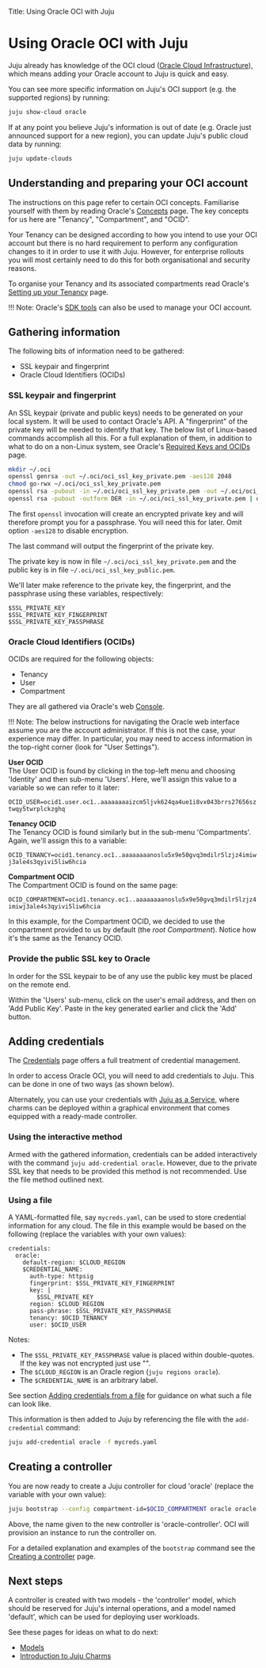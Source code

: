 Title: Using Oracle OCI with Juju

# Using Oracle OCI with Juju

Juju already has knowledge of the OCI cloud
([Oracle Cloud Infrastructure][oracle-oci]), which means adding your Oracle
account to Juju is quick and easy.

You can see more specific information on Juju's OCI support (e.g. the
supported regions) by running:

```bash
juju show-cloud oracle
```

If at any point you believe Juju's information is out of date (e.g. Oracle just 
announced support for a new region), you can update Juju's public cloud data by
running:
  
```bash
juju update-clouds
```

## Understanding and preparing your OCI account

The instructions on this page refer to certain OCI concepts. Familiarise
yourself with them by reading Oracle's [Concepts][oracle-oci-concepts] page.
The key concepts for us here are "Tenancy", "Compartment", and "OCID".

Your Tenancy can be designed according to how you intend to use your OCI
account but there is no hard requirement to perform any configuration changes
to it in order to use it with Juju. However, for enterprise rollouts you will
most certainly need to do this for both organisational and security reasons.

To organise your Tenancy and its associated compartments read Oracle's
[Setting up your Tenancy][oracle-oci-tenancy] page.

!!! Note:
    Oracle's [SDK tools][oracle-oci-cli] can also be used to manage your OCI
    account.

## Gathering information 

The following bits of information need to be gathered:

 - SSL keypair and fingerprint
 - Oracle Cloud Identifiers (OCIDs)

### SSL keypair and fingerprint

An SSL keypair (private and public keys) needs to be generated on your local
system. It will be used to contact Oracle's API. A "fingerprint" of the private
key will be needed to identify that key. The below list of Linux-based commands
accomplish all this. For a full explanation of them, in addition to what to do
on a non-Linux system, see Oracle's [Required Keys and OCIDs][oracle-oci-ssl]
page.

```bash
mkdir ~/.oci
openssl genrsa -out ~/.oci/oci_ssl_key_private.pem -aes128 2048
chmod go-rwx ~/.oci/oci_ssl_key_private.pem
openssl rsa -pubout -in ~/.oci/oci_ssl_key_private.pem -out ~/.oci/oci_ssl_key_public.pem
openssl rsa -pubout -outform DER -in ~/.oci/oci_ssl_key_private.pem | openssl md5 -c
```

The first `openssl` invocation will create an encrypted private key and will
therefore prompt you for a passphrase. You will need this for later. Omit
option `-aes128` to disable encryption.

The last command will output the fingerprint of the private key.

The private key is now in file `~/.oci/oci_ssl_key_private.pem` and the public
key is in file `~/.oci/oci_ssl_key_public.pem`.

We'll later make reference to the private key, the fingerprint, and the
passphrase using these variables, respectively:

`$SSL_PRIVATE_KEY`  
`$SSL_PRIVATE_KEY_FINGERPRINT`  
`$SSL_PRIVATE_KEY_PASSPHRASE`

### Oracle Cloud Identifiers (OCIDs)

OCIDs are required for the following objects:

 - Tenancy
 - User
 - Compartment

They are all gathered via Oracle's web [Console][oracle-oci-console].

!!! Note:
    The below instructions for navigating the Oracle web interface assume you
    are the account administrator. If this is not the case, your experience may
    differ. In particular, you may need to access information in the top-right
    corner (look for "User Settings").

**User OCID**  
The User OCID is found by clicking in the top-left menu and choosing 'Identity'
and then sub-menu 'Users'. Here, we'll assign this value to a variable so we
can refer to it later:

`OCID_USER=ocid1.user.oc1..aaaaaaaaizcm5ljvk624qa4ue1i8vx043brrs27656sztwqy5twrplckzghq`

**Tenancy OCID**  
The Tenancy OCID is found similarly but in the sub-menu 'Compartments'. Again,
we'll assign this to a variable:

`OCID_TENANCY=ocid1.tenancy.oc1..aaaaaaaanoslu5x9e50gvq3mdilr5lzjz4imiwj3ale4s3qyivi5liw6hcia`

**Compartment OCID**  
The Compartment OCID is found on the same page:

`OCID_COMPARTMENT=ocid1.tenancy.oc1..aaaaaaaanoslu5x9e50gvq3mdilr5lzjz4imiwj3ale4s3qyivi5liw6hcia`

In this example, for the Compartment OCID, we decided to use the compartment
provided to us by default (the *root Compartment*). Notice how it's the same as
the Tenancy OCID.

### Provide the public SSL key to Oracle

In order for the SSL keypair to be of any use the public key must be placed on
the remote end.

Within the 'Users' sub-menu, click on the user's email address, and then on
'Add Public Key'. Paste in the key generated earlier and click the 'Add'
button.

## Adding credentials

The [Credentials][credentials] page offers a full treatment of credential
management.

In order to access Oracle OCI, you will need to add credentials to Juju. This
can be done in one of two ways (as shown below).

Alternately, you can use your credentials with [Juju as a Service][jaas], where
charms can be deployed within a graphical environment that comes equipped with
a ready-made controller.

### Using the interactive method

Armed with the gathered information, credentials can be added interactively
with the command `juju add-credential oracle`. However, due to the private SSL
key that needs to be provided this method is not recommended. Use the file
method outlined next.

### Using a file

A YAML-formatted file, say `mycreds.yaml`, can be used to store credential
information for any cloud. The file in this example would be based on the
following (replace the variables with your own values):

```no-highlight
credentials:
  oracle:
    default-region: $CLOUD_REGION
    $CREDENTIAL_NAME:
      auth-type: httpsig
      fingerprint: $SSL_PRIVATE_KEY_FINGERPRINT
      key: |
        $SSL_PRIVATE_KEY
      region: $CLOUD_REGION
      pass-phrase: $SSL_PRIVATE_KEY_PASSPHRASE
      tenancy: $OCID_TENANCY
      user: $OCID_USER
```

Notes:

 - The `$SSL_PRIVATE_KEY_PASSPHRASE` value is placed within double-quotes. If the key was not encrypted just
use "".
 - The `$CLOUD_REGION` is an Oracle region (`juju regions oracle`).
 - The `$CREDENTIAL_NAME` is an arbitrary label.

See section [Adding credentials from a file][credentials-adding-from-file] for
guidance on what such a file can look like.

This information is then added to Juju by referencing the file with the
`add-credential` command:

```bash
juju add-credential oracle -f mycreds.yaml
```

## Creating a controller

You are now ready to create a Juju controller for cloud 'oracle' (replace the
variable with your own value):

```bash
juju bootstrap --config compartment-id=$OCID_COMPARTMENT oracle oracle-controller
```

Above, the name given to the new controller is 'oracle-controller'. OCI
will provision an instance to run the controller on.

For a detailed explanation and examples of the `bootstrap` command see the
[Creating a controller][controllers-creating] page.

## Next steps

A controller is created with two models - the 'controller' model, which should
be reserved for Juju's internal operations, and a model named 'default', which
can be used for deploying user workloads.

See these pages for ideas on what to do next:

 - [Models][models]
 - [Introduction to Juju Charms][charms]


<!-- LINKS -->

[yaml]: http://www.yaml.org/spec/1.2/spec.html
[oracle-oci]: https://cloud.oracle.com/en_US/cloud-infrastructure
[oracle-oci-concepts]: https://docs.cloud.oracle.com/iaas/Content/GSG/Concepts/concepts.htm
[oracle-oci-ssl]: https://docs.cloud.oracle.com/iaas/Content/API/Concepts/apisigningkey.htm
[oracle-oci-tenancy]: https://docs.cloud.oracle.com/iaas/Content/GSG/Concepts/settinguptenancy.htm
[oracle-oci-cli]: https://docs.cloud.oracle.com/iaas/Content/API/Concepts/sdks.htm
[oracle-oci-console]: https://console.us-phoenix-1.oraclecloud.com/
[credentials]: ./credentials.md
[jaas]: ./getting-started.md
[credentials-adding-from-file]: ./credentials.md#adding-credentials-from-a-file
[controllers-creating]: ./controllers-creating.md
[models]: ./models.md
[charms]: ./charms.md

